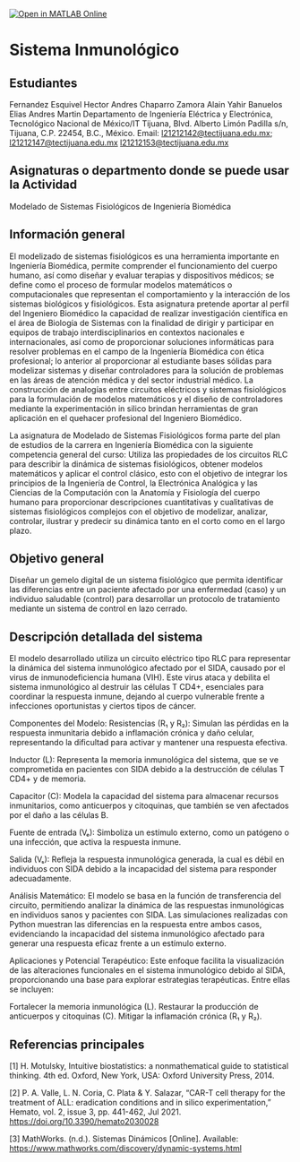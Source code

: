 [![Open in MATLAB Online](https://www.mathworks.com/images/responsive/global/open-in-matlab-online.svg)](https://matlab.mathworks.com/open/github/v1?repo=IamJrbe/Sistema-Inmunol-gico-SIDA)
# Sistema Inmunológico 

## Estudiantes
Fernandez Esquivel Hector Andres
Chaparro Zamora Alain Yahir
Banuelos Elias Andres Martin
Departamento de Ingeniería Eléctrica y Electrónica, Tecnológico Nacional de México/IT Tijuana, Blvd. Alberto Limón Padilla s/n, Tijuana, C.P. 22454, B.C., México. Email: l21212142@tectijuana.edu.mx; l21212147@tectijuana.edu.mx l21212153@tectijuana.edu.mx

## Asignaturas o departmento donde se puede usar la Actividad
Modelado de Sistemas Fisiológicos de Ingeniería Biomédica

## Información general
El modelizado de sistemas fisiológicos es una herramienta importante en Ingeniería Biomédica, permite comprender el funcionamiento del cuerpo humano, así como diseñar y evaluar terapias y dispositivos médicos; se define como el proceso de formular modelos matemáticos o computacionales que representan el comportamiento y la interacción de los sistemas biológicos y fisiológicos. Esta asignatura pretende aportar al perfil del Ingeniero Biomédico la capacidad de realizar investigación científica en el área de Biología de Sistemas con la finalidad de dirigir y participar en equipos de trabajo interdisciplinarios en contextos nacionales e internacionales, así como de proporcionar soluciones informáticas para resolver problemas en el campo de la Ingeniería Biomédica con ética profesional; lo anterior al proporcionar al estudiante bases sólidas para modelizar sistemas y diseñar controladores para la solución de problemas en las áreas de atención médica y del sector industrial médico. La construcción de analogías entre circuitos eléctricos y sistemas fisiológicos para la formulación de modelos matemáticos y el diseño de controladores mediante la experimentación in silico brindan herramientas de gran aplicación en el quehacer profesional del Ingeniero Biomédico.

La asignatura de Modelado de Sistemas Fisiológicos forma parte del plan de estudios de la carrera en Ingeniería Biomédica con la siguiente competencia general del curso: Utiliza las propiedades de los circuitos RLC para describir la dinámica de sistemas fisiológicos, obtener modelos matemáticos y aplicar el control clásico, esto con el objetivo de integrar los principios de la Ingeniería de Control, la Electrónica Analógica y las Ciencias de la Computación con la Anatomía y Fisiología del cuerpo humano para proporcionar descripciones cuantitativas y cualitativas de sistemas fisiológicos complejos con el objetivo de modelizar, analizar, controlar, ilustrar y predecir su dinámica tanto en el corto como en el largo plazo.

## Objetivo general
Diseñar un gemelo digital de un sistema fisiológico que permita identificar las diferencias entre un paciente afectado por una enfermedad (caso) y un individuo saludable (control) para desarrollar un protocolo de tratamiento mediante un sistema de control en lazo cerrado.

## Descripción detallada del sistema
El modelo desarrollado utiliza un circuito eléctrico tipo RLC para representar la dinámica del sistema inmunológico afectado por el SIDA, causado por el virus de inmunodeficiencia humana (VIH). Este virus ataca y debilita el sistema inmunológico al destruir las células T CD4+, esenciales para coordinar la respuesta inmune, dejando al cuerpo vulnerable frente a infecciones oportunistas y ciertos tipos de cáncer.

Componentes del Modelo:
Resistencias (R₁ y R₂): Simulan las pérdidas en la respuesta inmunitaria debido a inflamación crónica y daño celular, representando la dificultad para activar y mantener una respuesta efectiva.

Inductor (L): Representa la memoria inmunológica del sistema, que se ve comprometida en pacientes con SIDA debido a la destrucción de células T CD4+ y de memoria.

Capacitor (C): Modela la capacidad del sistema para almacenar recursos inmunitarios, como anticuerpos y citoquinas, que también se ven afectados por el daño a las células B.

Fuente de entrada (Vₑ): Simboliza un estímulo externo, como un patógeno o una infección, que activa la respuesta inmune.

Salida (Vₛ): Refleja la respuesta inmunológica generada, la cual es débil en individuos con SIDA debido a la incapacidad del sistema para responder adecuadamente.

Análisis Matemático:
El modelo se basa en la función de transferencia del circuito, permitiendo analizar la dinámica de las respuestas inmunológicas en individuos sanos y pacientes con SIDA. Las simulaciones realizadas con Python muestran las diferencias en la respuesta entre ambos casos, evidenciando la incapacidad del sistema inmunológico afectado para generar una respuesta eficaz frente a un estímulo externo.

Aplicaciones y Potencial Terapéutico:
Este enfoque facilita la visualización de las alteraciones funcionales en el sistema inmunológico debido al SIDA, proporcionando una base para explorar estrategias terapéuticas. Entre ellas se incluyen:

Fortalecer la memoria inmunológica (L).
Restaurar la producción de anticuerpos y citoquinas (C).
Mitigar la inflamación crónica (R₁ y R₂).

## Referencias principales
[1] H. Motulsky, Intuitive biostatistics: a nonmathematical guide to statistical thinking. 4th ed. Oxford, New York, USA: Oxford University Press, 2014.

[2] P. A. Valle, L. N. Coria, C. Plata & Y. Salazar, “CAR-T cell therapy for the treatment of ALL: eradication conditions and in silico experimentation,” Hemato, vol. 2, issue 3, pp. 441-462, Jul 2021. https://doi.org/10.3390/hemato2030028 

[3] MathWorks. (n.d.). Sistemas Dinámicos [Online]. Available: https://www.mathworks.com/discovery/dynamic-systems.html
